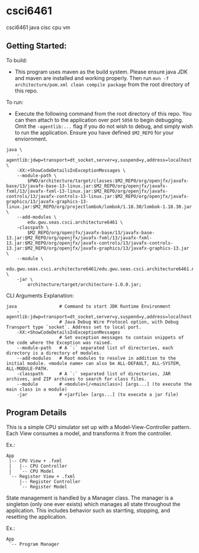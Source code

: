 # csci6461
csci6461 java cisc cpu vm

## Getting Started:
To build:

 - This program uses maven as the build system. Please ensure java JDK and maven are installed and working properly. Then run `mvn -f architecture/pom.xml clean compile package` from the root directory of this repo.


To run:

 - Execute the following command from the root directory of this repo. You can then attach to the application over port `5050` to begin debugging. Omit the `-agentlib:...` flag if you do not wish to debug, and simply wish to run the application. Ensure you have defined `$M2_REPO` for your enviornment.

```shell
java \
    -agentlib:jdwp=transport=dt_socket,server=y,suspend=y,address=localhost:5050 \
    -XX:+ShowCodeDetailsInExceptionMessages \
    --module-path \
        $PWD/architecture/target/classes:$M2_REPO/org/openjfx/javafx-base/13/javafx-base-13-linux.jar:$M2_REPO/org/openjfx/javafx-fxml/13/javafx-fxml-13-linux.jar:$M2_REPO/org/openjfx/javafx-controls/13/javafx-controls-13-linux.jar:$M2_REPO/org/openjfx/javafx-graphics/13/javafx-graphics-13-linux.jar:$M2_REPO/org/projectlombok/lombok/1.18.30/lombok-1.18.30.jar \
    --add-modules \
        edu.gwu.seas.csci.architecture6461 \
    -classpath \
        $M2_REPO/org/openjfx/javafx-base/13/javafx-base-13.jar:$M2_REPO/org/openjfx/javafx-fxml/13/javafx-fxml-13.jar:$M2_REPO/org/openjfx/javafx-controls/13/javafx-controls-13.jar:$M2_REPO/org/openjfx/javafx-graphics/13/javafx-graphics-13.jar \
    --module \
        edu.gwu.seas.csci.architecture6461/edu.gwu.seas.csci.architecture6461.App \
    -jar \
        architecture/target/architecture-1.0.0.jar;
```

CLI Arguments Explanation:

```shell
java                # Command to start JDK Runtime Environment
    -agentlib:jdwp=transport=dt_socket,server=y,suspend=y,address=localhost:5050
                    # Java Debug Wire Protocol option, with Debug Transport type `socket`. Address set to local port.
    -XX:+ShowCodeDetailsInExceptionMessages
                    # Set exception messages to contain snippets of the code where the Exception was raised.
    --module-path   # A `:` separated list of directories, each directory is a directory of modules.
    --add-modules   # Root modules to resolve in addition to the initial module. <module name> can also be ALL-DEFAULT, ALL-SYSTEM, ALL-MODULE-PATH.
    -classpath      # A `:` separated list of directories, JAR archives, and ZIP archives to search for class files.
    --module        # <module>[/<mainclass>] [args...] (to execute the main class in a module)
    -jar            # <jarfile> [args...] (to execute a jar file)
```

## Program Details
This is a simple CPU simulator set up with a Model-View-Controller pattern. Each View consumes a model, and transforms it from the controller.

Ex.:
```
App
 |-- CPU View + .fxml
 |   |-- CPU Controller
 |   `-- CPU Model
 `-- Register View + .fxml
     |-- Register Controller
     `-- Register Model
```

State management is handled by a Manager class. The manager is a singleton (only one ever exists) which manages all state throughout the application. This includes behavior such as starrting, stopping, and resetting the application.

Ex.:
```
App
 `-- Program Manager
```